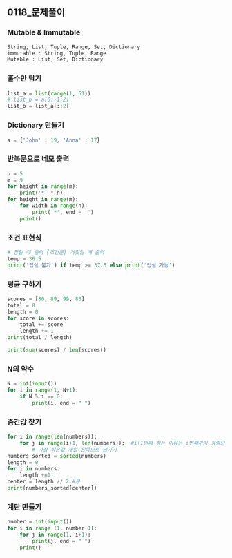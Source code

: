 ## 0118_문제풀이

### Mutable & Immutable

```python
String, List, Tuple, Range, Set, Dictionary
immutable : String, Tuple, Range
Mutable : List, Set, Dictionary
```

### 홀수만 담기

```python
list_a = list(range(1, 51))
# list_b = a[0:-1:2]
list_b = list_a[::2]
```

### Dictionary 만들기

```python
a = {'John' : 19, 'Anna' : 17}
```

### 반복문으로 네모 출력

```python
n = 5
m = 9
for height in range(m):
    print('*' * n)
for height in range(m):
    for width in range(n):
        print('*', end = '')
    print()
```

### 조건 표현식

```python
# 참일 때 출력 {조건문} 거짓일 때 출력
temp = 36.5
print('입실 불가') if temp >= 37.5 else print('입실 가능')
```

### 평균 구하기

```python
scores = [80, 89, 99, 83]
total = 0
length = 0
for score in scores:
    total += score
    length += 1
print(total / length)

print(sum(scores) / len(scores))
```

### N의 약수

```python
N = int(input())
for i in range(1, N+1):
    if N % i == 0:
        print(i, end = " ")
```

### 중간값 찾기

```python
for i in range(len(numbers)):
    for j in range(i+1, len(numbers)):	#i+1번째 하는 이유는 i번째까지 정렬되있기 때문
        # 가장 작은값 제일 왼쪽으로 넘기기
numbers_sorted = sorted(numbers)
length = 0
for i in numbers:
    length +=1
center = length // 2 #몫
print(numbers_sorted[center])
```

### 계단 만들기

```python
number = int(input())
for i in range (1, number+1):
    for j in range(1, i+1):
        print(j, end = " ")
    print()
```

















